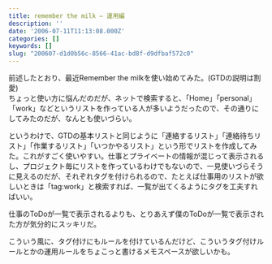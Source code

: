 ```yaml
---
title: remember the milk — 運用編
description: ''
date: '2006-07-11T11:13:08.000Z'
categories: []
keywords: []
slug: "200607-d1d0b56c-8566-41ac-bd8f-d9dfbaf572c0"
---
```

前述したとおり、最近Remember the milkを使い始めてみた。(GTDの説明は割愛)  
ちょっと使い方に悩んだのだが、ネットで検索すると、「Home」「personal」「work」などというリストを作っている人が多いようだったので、その通りにしてみたのだが、なんとも使いづらい。

というわけで、GTDの基本リストと同じように「連絡するリスト」「連絡待ちリスト」「作業するリスト」「いつかやるリスト」という形でリストを作成してみた。これがすごく使いやすい。仕事とプライベートの情報が混じって表示されるし、プロジェクト毎にリストを作っているわけでもないので、一見使いづらそうに見えるのだが、それぞれタグを付けられるので、たとえば仕事用のリストが欲しいときは「tag:work」と検索すれば、一覧が出てくるようにタグを工夫すればいい。

仕事のToDoが一覧で表示されるよりも、とりあえず僕のToDoが一覧で表示された方が気分的にスッキリだ。

こういう風に、タグ付けにもルールを付けているんだけど、こういうタグ付けルールとかの運用ルールをちょこっと書けるメモスペースが欲しいかも。